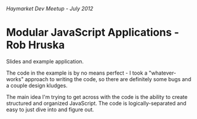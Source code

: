 *Haymarket Dev Meetup - July 2012*

Modular JavaScript Applications - Rob Hruska
============

Slides and example application.

The code in the example is by no means perfect - I took a "whatever-works" approach to writing the code, so there are definitely some bugs and a couple design kludges.

The main idea I'm trying to get across with the code is the ability to create structured and organized JavaScript. The code is logically-separated and easy to just dive into and figure out.